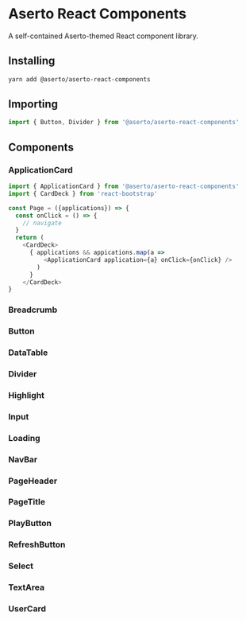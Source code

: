 # Aserto React Components

A self-contained Aserto-themed React component library.

## Installing

```bash
yarn add @aserto/aserto-react-components
```

## Importing

```javascript
import { Button, Divider } from '@aserto/aserto-react-components'
```

## Components

### ApplicationCard

```javascript
import { ApplicationCard } from '@aserto/aserto-react-components'
import { CardDeck } from 'react-bootstrap'

const Page = ({applications}) => {
  const onClick = () => {
    // navigate
  }
  return (
    <CardDeck>
      { applications && appications.map(a => 
          <ApplicationCard application={a} onClick={onClick} />
        )
      }
    </CardDeck>
}
```

### Breadcrumb

### Button

### DataTable

### Divider

### Highlight

### Input

### Loading

### NavBar

### PageHeader

### PageTitle

### PlayButton

### RefreshButton

### Select

### TextArea

### UserCard
